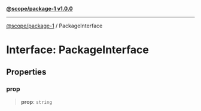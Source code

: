 [**@scope/package-1 v1.0.0**](../README.md)

***

[@scope/package-1](../packages.md) / PackageInterface

# Interface: PackageInterface

## Properties

### prop

> **prop**: `string`
